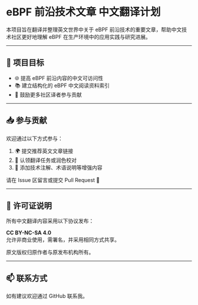 # eBPF 前沿技术文章 中文翻译计划

本项目旨在翻译并整理英文世界中关于 eBPF 前沿技术的重要文章，帮助中文技术社区更好地理解 eBPF 在生产环境中的应用实践与研究进展。

---

## 📌 项目目标

- 🌐 提高 eBPF 前沿内容的中文可访问性
- 📚 建立结构化的 eBPF 中文阅读资料索引
- 🤝 鼓励更多社区译者参与贡献

---

## 📥 参与贡献

欢迎通过以下方式参与：

1. 🌍 提交推荐英文文章链接
2. 📝 认领翻译任务或润色校对
3. 🧪 添加技术注解、术语说明等增强内容

请在 Issue 区留言或提交 Pull Request 🙌

---

## 📝 许可证说明

所有中文翻译内容采用以下协议发布：

**CC BY-NC-SA 4.0**  
允许非商业使用，需署名，并采用相同方式共享。

原文版权归原作者与原发布机构所有。

---

## 📫 联系方式

如有建议欢迎通过 GitHub 联系我。
